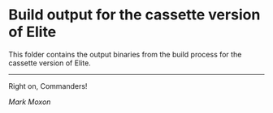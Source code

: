 # Build output for the cassette version of Elite

This folder contains the output binaries from the build process for the cassette version of Elite.

---

Right on, Commanders!

_Mark Moxon_